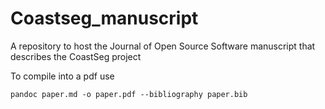 # Coastseg_manuscript
A repository to host the Journal of Open Source Software manuscript that describes the CoastSeg project

To compile into a pdf use
```
pandoc paper.md -o paper.pdf --bibliography paper.bib
```
